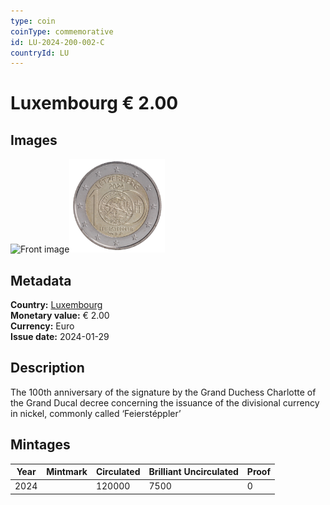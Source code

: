 ```yaml
---
type: coin
coinType: commemorative
id: LU-2024-200-002-C
countryId: LU
---
```


# Luxembourg € 2.00

## Images

<img src="../../Images/common-2007-200.webp" height="150" alt="Front image"><img src="Images/LU-2024-200-002.webp" height="150" alt="Back image">

## Metadata

**Country:** [Luxembourg](../../Countries/Luxembourg/index.md)\
**Monetary value:** € 2.00\
**Currency:** Euro\
**Issue date:** 2024-01-29

## Description
The 100th anniversary of the signature by the Grand Duchess Charlotte of the Grand Ducal decree concerning the issuance of the divisional currency in nickel, commonly called ‘Feierstéppler’

## Mintages

| Year | Mintmark | Circulated | Brilliant Uncirculated | Proof |
| ---- | -------- | ---------- | ---------------------- | ----- |
| 2024 |          | 120000     | 7500                   | 0     |
